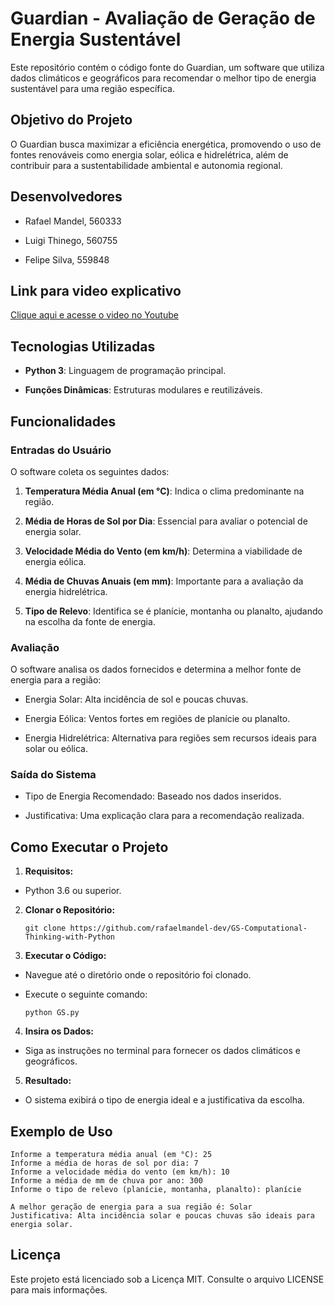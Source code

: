 # Guardian - Avaliação de Geração de Energia Sustentável

Este repositório contém o código fonte do Guardian, um software que utiliza dados climáticos e geográficos para recomendar o melhor tipo de energia sustentável para uma região específica.

## Objetivo do Projeto

O Guardian busca maximizar a eficiência energética, promovendo o uso de fontes renováveis como energia solar, eólica e hidrelétrica, além de contribuir para a sustentabilidade ambiental e autonomia regional.

## Desenvolvedores

- Rafael Mandel, 560333

- Luigi Thinego, 560755

- Felipe Silva, 559848

## Link para video explicativo

[Clique aqui e acesse o video no Youtube](https://youtu.be/T60BqlcKrpY)

## Tecnologias Utilizadas

- **Python 3**: Linguagem de programação principal.

- **Funções Dinâmicas**: Estruturas modulares e reutilizáveis.

## Funcionalidades

### Entradas do Usuário

O software coleta os seguintes dados:

1. **Temperatura Média Anual (em °C)**: Indica o clima predominante na região.

2. **Média de Horas de Sol por Dia**: Essencial para avaliar o potencial de energia solar.

3. **Velocidade Média do Vento (em km/h)**: Determina a viabilidade de energia eólica.

4. **Média de Chuvas Anuais (em mm)**: Importante para a avaliação da energia hidrelétrica.

5. **Tipo de Relevo**: Identifica se é planície, montanha ou planalto, ajudando na escolha da fonte de energia.

### Avaliação

O software analisa os dados fornecidos e determina a melhor fonte de energia para a região:

- Energia Solar: Alta incidência de sol e poucas chuvas.

- Energia Eólica: Ventos fortes em regiões de planície ou planalto.

- Energia Hidrelétrica: Alternativa para regiões sem recursos ideais para solar ou eólica.

### Saída do Sistema

- Tipo de Energia Recomendado: Baseado nos dados inseridos.

- Justificativa: Uma explicação clara para a recomendação realizada.

## Como Executar o Projeto

1. **Requisitos:**

- Python 3.6 ou superior.

2. **Clonar o Repositório:**

    ``git clone https://github.com/rafaelmandel-dev/GS-Computational-Thinking-with-Python``

3. **Executar o Código:**

- Navegue até o diretório onde o repositório foi clonado.

- Execute o seguinte comando:

    ``python GS.py``

4. **Insira os Dados:**

- Siga as instruções no terminal para fornecer os dados climáticos e geográficos.

5. **Resultado:**

- O sistema exibirá o tipo de energia ideal e a justificativa da escolha.

## Exemplo de Uso

    Informe a temperatura média anual (em °C): 25
    Informe a média de horas de sol por dia: 7
    Informe a velocidade média do vento (em km/h): 10
    Informe a média de mm de chuva por ano: 300
    Informe o tipo de relevo (planície, montanha, planalto): planície

    A melhor geração de energia para a sua região é: Solar
    Justificativa: Alta incidência solar e poucas chuvas são ideais para energia solar.

## Licença

Este projeto está licenciado sob a Licença MIT. Consulte o arquivo LICENSE para mais informações.